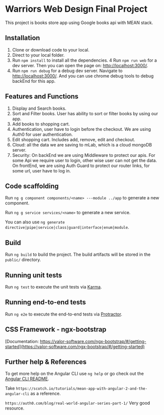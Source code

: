 # Warriors Web Design Final Project

This project is books store app using Google books api with MEAN stack.

## Installation
1. Clone or download code to your local.
2. Direct to your local folder.
3. Run `npm install` to install all the dependencies.
4 Run `npm run web` for a dev server. Then you can open the page on: [http://localhost:3000/](http://localhost:3000/).
5. Run `npm run debug` for a debug dev server. Navigate to [http://localhost:3000/](http://localhost:3000/). And you can use chrome debug tools to debug backEnd for this app.

## Features and Functions
1. Display and Search books.
2. Sort and Filter books. User has ability to sort or filter books by using our app.
3. Add books to shopping cart.
4. Authentication, user have to login before the checkout. We are using Auth0 for user authentication.
5. Edit shopping cart. Includes add, remove, edit and checkout.
6. Cloud: all the data we are saving to mLab, which is a cloud mongoDB server.
7. Security: On backEnd we are using Middleware to protect our apis. For some Api we require user to login, other wise user can not get the data. On frontEnd, we are using Auth Guard to protect our router links, for some url, user have to log in.

## Code scaffolding

Run `ng g component components/<name> ---module ../app` to generate a new component. 

Run `ng g service services/<name>` to generate a new service.

You can also use `ng generate directive|pipe|service|class|guard|interface|enum|module`.

## Build

Run `ng build` to build the project. The build artifacts will be stored in the `public/` directory.

## Running unit tests

Run `ng test` to execute the unit tests via [Karma](https://karma-runner.github.io).

## Running end-to-end tests

Run `ng e2e` to execute the end-to-end tests via [Protractor](http://www.protractortest.org/).

## CSS Framework - ngx-bootstrap

[Documentation: https://valor-software.com/ngx-bootstrap/#/getting-started](https://valor-software.com/ngx-bootstrap/#/getting-started)

## Further help & References

To get more help on the Angular CLI use `ng help` or go check out the [Angular CLI README](https://github.com/angular/angular-cli/blob/master/README.md).

Take `https://scotch.io/tutorials/mean-app-with-angular-2-and-the-angular-cli` as a reference.

`https://auth0.com/blog/real-world-angular-series-part-1/` Very good resource.
